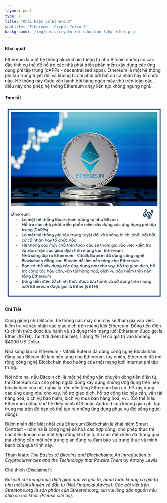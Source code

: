 ```yaml
---
layout: post
type: 1
title: "Khái Niệm về Ethereum"
subtitle: "Ethereum - Crypto Intro 3"
background: '/img/posts/crypto-introduction-3/bg-ether.png'
---
```


#### Khái quát

Ethereum là một hệ thống blockchain tương tự như Bitcoin nhưng có các đặc tính cụ thể để hỗ trợ các nhà phát triển phần mềm xây dựng các ứng dụng phi tập trung (dAPPs - decentralized apps).
Ethereum là một hệ thống phi tập trung tuyệt đối và không bị chi phối bởi bất cứ cá nhân hay tổ chức nào. Hệ thống này được vận hành bởi hàng ngàn máy chủ trên toàn cầu, điều này cho phép hệ thống Ethereum chạy liên tục không ngừng nghỉ.

#### Tóm tắt
![crypto-introduction-3](/img/posts/crypto-introduction-3/sm-ether.png)

#### Chi Tiết

Cũng giống như Bitcoin, hệ thống các máy chủ này sẽ tham gia vào việc kiểm tra và xác nhận các giao dịch trên mạng lưới Ethereum. Đồng tiền điện tử chính thức được lưu hành và sử dụng trên mạng lưới Ethereum được gọi là Ether (#ETH). Tại thời điểm bài biết, 1 đồng #ETH có giá trị vào khoảng $4000 US Dollar.

Nhà sáng lập ra Ethereum - Vitalik Buterin đã dùng công nghệ Blockchain đằng sau Bitcoin để làm nền tảng cho Ethereum, tuy nhiên, Ethereum đã mở rộng công nghệ Blockchain theo hướng của một mạng lưới Internet phi tập trung.

Nói nôm na, nếu Bitcoin chỉ là một hệ thống vận chuyển dòng tiền điện tử, thì Ethereum còn cho phép người dùng xây dựng những ứng dụng trên nền blockchain của nó, nghĩa là trên nền tảng Ethereum bạn có thể xây dựng các ứng dụng như cho vay, hỗ trợ giao dịch, hỗ trợ công tác hậu cần, vận tải hàng hoá, dịch vụ bảo hiểm, dịch vụ mua bán hàng hoá, vv.. (Có thể hiểu Ethereum giống như hệ điều hành iOS hoặc Android của không gian phi tập trung mà trên đó bạn có thể tạo ra những ứng dụng phục vụ đời sống người dùng).

Điểm nhấn đặc biệt nhất của Ethereum Blockchain là khái niệm Smart Contract - nôm na là công nghệ số hoá các hợp đồng, cho phép thực thi các điều khoản của một hợp đồng khi hội tụ đủ các điều kiện đã thông qua mà không cần một bên trung gian đứng ra đảm bảo sự trung thực và minh bạch của quá trình này.

Tham khảo:  *The Basics of Bitcoins and Blockchains: An Introduction to Cryptocurrencies and the Technology that Powers Them* by Antony Lewis

Chú thích (Disclaimer):

*Bài viết chỉ mang mục đích giáo dục và giải trí, hoàn toàn không có giá trị như một lời khuyên về đầu tư (Not Financial Advice).*
*Các bài viết trên Streetone.org là sản phẩm của Streetone.org, xin vui lòng dẫn nguồn nếu chia sẻ nơi khác (Please cite us).*